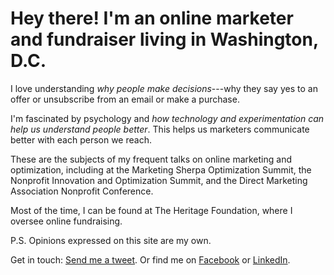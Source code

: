 # Hey there! I'm an online marketer and fundraiser living in Washington, D.C.

I love understanding *why people make decisions*---why they say yes to an offer or unsubscribe from an email or make a purchase.

I'm fascinated by psychology and *how technology and experimentation can help us understand people better*. This helps us marketers communicate better with each person we reach.

These are the subjects of my frequent talks on online marketing and optimization, including at the Marketing Sherpa Optimization Summit, the Nonprofit Innovation and Optimization Summit, and the Direct Marketing Association Nonprofit Conference.

Most of the time, I can be found at The Heritage Foundation, where I oversee online fundraising.

P.S. Opinions expressed on this site are my own.

Get in touch: [Send me a tweet][2]. Or find me on [Facebook][3] or [LinkedIn][4]. 

 [2]: https://twitter.com/?status=Hey,%20@nathanielward%20 "Send me a tweet"
 [3]: https://www.facebook.com/nathanielward "Find me on Facebook"
 [4]: http://www.linkedin.com/in/nathanieleward/ "Use LinkedIn if you must"